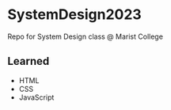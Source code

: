 # SystemDesign2023
Repo for System Design class @ Marist College


## Learned
- HTML
- CSS
- JavaScript
